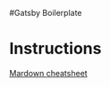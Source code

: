 #Gatsby Boilerplate

# Instructions 

[Mardown cheatsheet](https://www.markdownguide.org/cheat-sheet/)